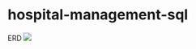 # hospital-management-sql
ERD
<img src="https://github.com/vietch1706/hospital-management-sq/blob/main/ERD.png" >
